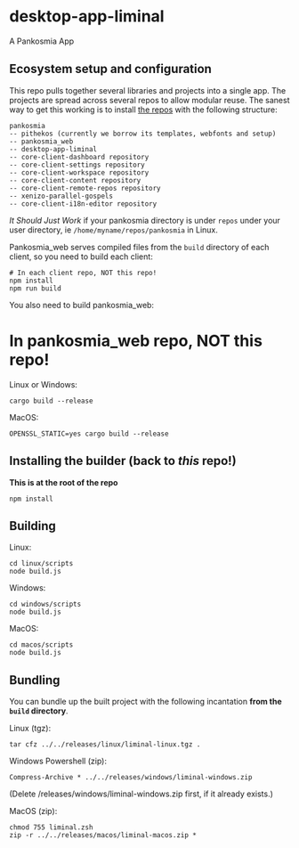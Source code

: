 # desktop-app-liminal
A Pankosmia App

## Ecosystem setup and configuration
This repo pulls together several libraries and projects into a single app. The projects are spread across several repos to allow modular reuse. The sanest way to get this working is to install [the repos](https://github.com/pankosmia/repositories) with the following structure:

```
pankosmia
-- pithekos (currently we borrow its templates, webfonts and setup)
-- pankosmia_web
-- desktop-app-liminal
-- core-client-dashboard repository
-- core-client-settings repository
-- core-client-workspace repository
-- core-client-content repository
-- core-client-remote-repos repository
-- xenizo-parallel-gospels
-- core-client-i18n-editor repository
```

*It Should Just Work* if your pankosmia directory is under `repos` under your user directory, ie `/home/myname/repos/pankosmia` in Linux.

Pankosmia_web serves compiled files from the `build` directory of each client, so you need to build each client:
```
# In each client repo, NOT this repo!
npm install
npm run build
```

You also need to build pankosmia_web:
# In pankosmia_web repo, NOT this repo!
Linux or Windows:
```text
cargo build --release
```
MacOS:
```text
OPENSSL_STATIC=yes cargo build --release
```

## Installing the builder (back to _this_ repo!)
**This is at the root of the repo**
```text
npm install
```

## Building
Linux:
```text
cd linux/scripts
node build.js
```
Windows:
```text
cd windows/scripts
node build.js
```
MacOS:
```text
cd macos/scripts
node build.js
```
## Bundling
You can bundle up the built project with the following incantation **from the `build` directory**.

Linux (tgz):
```text
tar cfz ../../releases/linux/liminal-linux.tgz .
```

Windows Powershell (zip):
```text
Compress-Archive * ../../releases/windows/liminal-windows.zip
```
(Delete /releases/windows/liminal-windows.zip first, if it already exists.)

MacOS (zip):
```text
chmod 755 liminal.zsh
zip -r ../../releases/macos/liminal-macos.zip *
```
